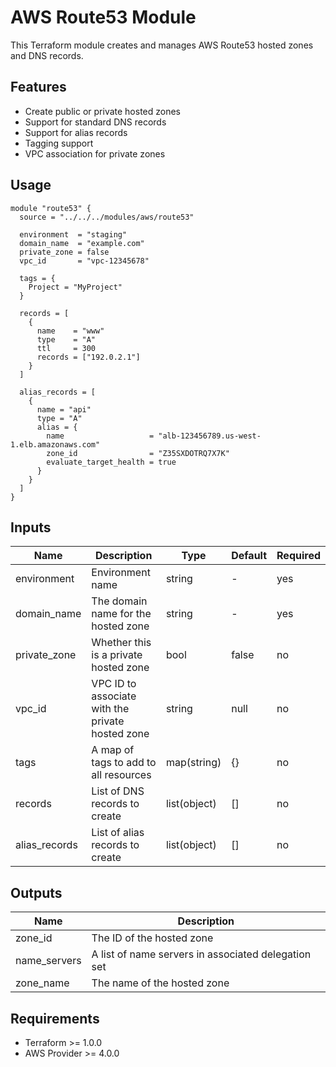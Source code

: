 # AWS Route53 Module

This Terraform module creates and manages AWS Route53 hosted zones and DNS records.

## Features

- Create public or private hosted zones
- Support for standard DNS records
- Support for alias records
- Tagging support
- VPC association for private zones

## Usage

```hcl
module "route53" {
  source = "../../../modules/aws/route53"

  environment  = "staging"
  domain_name  = "example.com"
  private_zone = false
  vpc_id       = "vpc-12345678"

  tags = {
    Project = "MyProject"
  }

  records = [
    {
      name    = "www"
      type    = "A"
      ttl     = 300
      records = ["192.0.2.1"]
    }
  ]

  alias_records = [
    {
      name = "api"
      type = "A"
      alias = {
        name                   = "alb-123456789.us-west-1.elb.amazonaws.com"
        zone_id                = "Z35SXDOTRQ7X7K"
        evaluate_target_health = true
      }
    }
  ]
}
```

## Inputs

| Name          | Description                                      | Type         | Default | Required |
| ------------- | ------------------------------------------------ | ------------ | ------- | -------- |
| environment   | Environment name                                 | string       | -       | yes      |
| domain_name   | The domain name for the hosted zone              | string       | -       | yes      |
| private_zone  | Whether this is a private hosted zone            | bool         | false   | no       |
| vpc_id        | VPC ID to associate with the private hosted zone | string       | null    | no       |
| tags          | A map of tags to add to all resources            | map(string)  | {}      | no       |
| records       | List of DNS records to create                    | list(object) | []      | no       |
| alias_records | List of alias records to create                  | list(object) | []      | no       |

## Outputs

| Name         | Description                                         |
| ------------ | --------------------------------------------------- |
| zone_id      | The ID of the hosted zone                           |
| name_servers | A list of name servers in associated delegation set |
| zone_name    | The name of the hosted zone                         |

## Requirements

- Terraform >= 1.0.0
- AWS Provider >= 4.0.0
